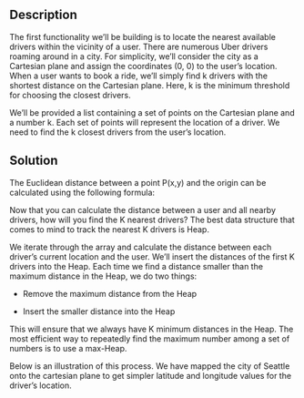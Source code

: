 ## Description

The first functionality we’ll be building is to locate the nearest available drivers within the vicinity of a user. There are numerous Uber drivers roaming around in a city. For simplicity, we’ll consider the city as a Cartesian plane and assign the coordinates (0, 0) to the user’s location. When a user wants to book a ride, we’ll simply find k drivers with the shortest distance on the Cartesian plane. Here, k is the minimum threshold for choosing the closest drivers.

We’ll be provided a list containing a set of points on the Cartesian plane and a number k. Each set of points will represent the location of a driver. We need to find the k closest drivers from the user’s location.

## Solution

The Euclidean distance between a point P(x,y) and the origin can be calculated using the following formula: 

​​Now that you can calculate the distance between a user and all nearby drivers, how will you find the K nearest drivers? The best data structure that comes to mind to track the nearest K drivers is Heap.

We iterate through the array and calculate the distance between each driver’s current location and the user. We’ll insert the distances of the first K drivers into the Heap. Each time we find a distance smaller than the maximum distance in the Heap, we do two things:

* Remove the maximum distance from the Heap

* Insert the smaller distance into the Heap

This will ensure that we always have K minimum distances in the Heap. The most efficient way to repeatedly find the maximum number among a set of numbers is to use a max-Heap.

Below is an illustration of this process. We have mapped the city of Seattle onto the cartesian plane to get simpler latitude and longitude values for the driver’s location.




